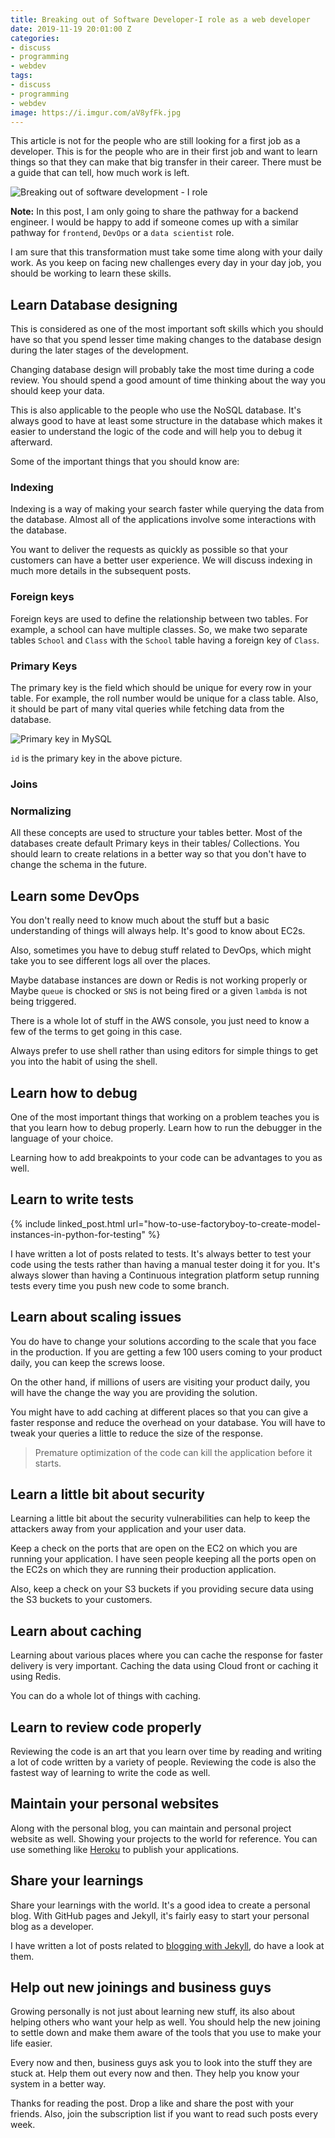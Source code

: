 ```yaml
---
title: Breaking out of Software Developer-I role as a web developer
date: 2019-11-19 20:01:00 Z
categories:
- discuss
- programming
- webdev
tags:
- discuss
- programming
- webdev
image: https://i.imgur.com/aV8yfFk.jpg
---
```


This article is not for the people who are still looking for a first job as a developer. This is for the people who are in their first job and want to learn things so that they can make that big transfer in their career. There must be a guide that can tell, how much work is left.

![Breaking out of software development - I role](https://i.imgur.com/aV8yfFk.jpg "Breaking out of software development - I role")

**Note:** In this post, I am only going to share the pathway for a backend engineer. I would be happy to add if someone comes up with a similar pathway for `frontend`, `DevOps` or a `data scientist` role.

I am sure that this transformation must take some time along with your daily work. As you keep on facing new challenges every day in your day job, you should be working to learn these skills.

## Learn Database designing

This is considered as one of the most important soft skills which you should have so that you spend lesser time making changes to the database design during the later stages of the development.

Changing database design will probably take the most time during a code review. You should spend a good amount of time thinking about the way you should keep your data.

This is also applicable to the people who use the NoSQL database. It's always good to have at least some structure in the database which makes it easier to understand the logic of the code and will help you to debug it afterward.

Some of the important things that you should know are:

### Indexing

Indexing is a way of making your search faster while querying the data from the database. Almost all of the applications involve some interactions with the database.

You want to deliver the requests as quickly as possible so that your customers can have a better user experience. We will discuss indexing in much more details in the subsequent posts.

### Foreign keys

Foreign keys are used to define the relationship between two tables. For example, a school can have multiple classes. So, we make two separate tables `School` and `Class` with the `School` table having a foreign key of `Class`.

### Primary Keys

The primary key is the field which should be unique for every row in your table. For example, the roll number would be unique for a class table. Also, it should be part of many vital queries while fetching data from the database.

![Primary key in MySQL](https://i.imgur.com/nsWOZpD.png "Primary key in MySQL")

`id` is the primary key in the above picture.

### Joins

### Normalizing

All these concepts are used to structure your tables better. Most of the databases create default Primary keys in their tables/ Collections. You should learn to create relations in a better way so that you don't have to change the schema in the future.

## Learn some DevOps

You don't really need to know much about the stuff but a basic understanding of things will always help. It's good to know about EC2s.

Also, sometimes you have to debug stuff related to DevOps, which might take you to see different logs all over the places.

Maybe database instances are down or Redis is not working properly or Maybe `queue` is chocked or `SNS` is not being fired or a given `lambda` is not being triggered.

There is a whole lot of stuff in the AWS console, you just need to know a few of the terms to get going in this case.

Always prefer to use shell rather than using editors for simple things to get you into the habit of using the shell.

## Learn how to debug

One of the most important things that working on a problem teaches you is that you learn how to debug properly. Learn how to run the debugger in the language of your choice.

Learning how to add breakpoints to your code can be advantages to you as well.

## Learn to write tests

{% include linked_post.html url="how-to-use-factoryboy-to-create-model-instances-in-python-for-testing" %}

I have written a lot of posts related to tests. It's always better to test your code using the tests rather than having a manual tester doing it for you. It's always slower than having a Continuous integration platform setup running tests every time you push new code to some branch.

## Learn about scaling issues

You do have to change your solutions according to the scale that you face in the production. If you are getting a few 100 users coming to your product daily, you can keep the screws loose.

On the other hand, if millions of users are visiting your product daily, you will have the change the way you are providing the solution.

You might have to add caching at different places so that you can give a faster response and reduce the overhead on your database. You will have to tweak your queries a little to reduce the size of the response.

> Premature optimization of the code can kill the application before it starts.

## Learn a little bit about security

Learning a little bit about the security vulnerabilities can help to keep the attackers away from your application and your user data.

Keep a check on the ports that are open on the EC2 on which you are running your application. I have seen people keeping all the ports open on the EC2s on which they are running their production application.

Also, keep a check on your S3 buckets if you providing secure data using the S3 buckets to your customers.

## Learn about caching

Learning about various places where you can cache the response for faster delivery is very important. Caching the data using Cloud front or caching it using Redis.

You can do a whole lot of things with caching.

## Learn to review code properly

Reviewing the code is an art that you learn over time by reading and writing a lot of code written by a variety of people. Reviewing the code is also the fastest way of learning to write the code as well.

## Maintain your personal websites

Along with the personal blog, you can maintain and personal project website as well. Showing your projects to the world for reference. You can use something like [Heroku](https://www.heroku.com/) to publish your applications.

## Share your learnings

Share your learnings with the world. It's a good idea to create a personal blog. With GitHub pages and Jekyll, it's fairly easy to start your personal blog as a developer.

I have written a lot of posts related to [blogging with Jekyll](https://ranvir.xyz/blog/blogging/), do have a look at them.

## Help out new joinings and business guys

Growing personally is not just about learning new stuff, its also about helping others who want your help as well. You should help the new joining to settle down and make them aware of the tools that you use to make your life easier.

Every now and then, business guys ask you to look into the stuff they are stuck at. Help them out every now and then. They help you know your system in a better way.

Thanks for reading the post. Drop a like and share the post with your friends. Also, join the subscription list if you want to read such posts every week.